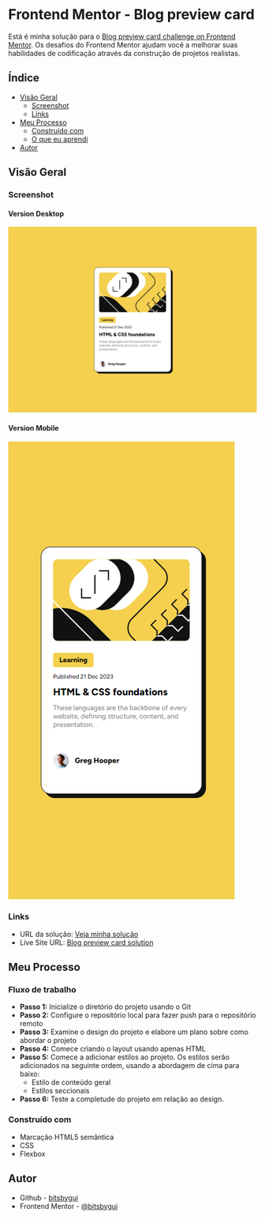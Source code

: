 # Frontend Mentor - Blog preview card

Está é minha solução para o [Blog preview card challenge on Frontend Mentor](https://www.frontendmentor.io/challenges/blog-preview-card-ckPaj01IcS). Os desafios do Frontend Mentor ajudam você a melhorar suas habilidades de codificação através da construção de projetos realistas.

## Índice

- [Visão Geral](#overview)
  - [Screenshot](#screenshot)
  - [Links](#links)
- [Meu Processo](#meu-processo)
  - [Construído com](#construído-com)
  - [O que eu aprendi](#o-que-eu-aprendi)
- [Autor](#autor)

## Visão Geral

### Screenshot

#### Version Desktop

![](assets/images/screenshot.png)

#### Version Mobile

![](assets/images/screenshot-mobile.png)

### Links

- URL da solução: [Veja minha solução](https://github.com/bitsbygui/blog-preview-card-main-challenge-frontendmentor)
- Live Site URL: [Blog preview card solution](https://bitsbygui.github.io/blog-preview-card-main-challenge-frontendmentor/)

## Meu Processo

### Fluxo de trabalho

- **Passo 1:** Inicialize o diretório do projeto usando o Git
- **Passo 2:** Configure o repositório local para fazer push para o repositório remoto
- **Passo 3:** Examine o design do projeto e elabore um plano sobre como abordar o projeto
- **Passo 4:** Comece criando o layout usando apenas HTML
- **Passo 5:** Comece a adicionar estilos ao projeto. Os estilos serão adicionados na seguinte ordem, usando a abordagem de cima para baixo:
  - Estilo de conteúdo geral
  - Estilos seccionais
- **Passo 6:** Teste a completude do projeto em relação ao design.

### Construído com

- Marcação HTML5 semântica
- CSS
- Flexbox



## Autor

- Github - [bitsbygui](https://github.com/bitsbygui)
- Frontend Mentor - [@bitsbygui](https://www.frontendmentor.io/profile/bitsbygui)
